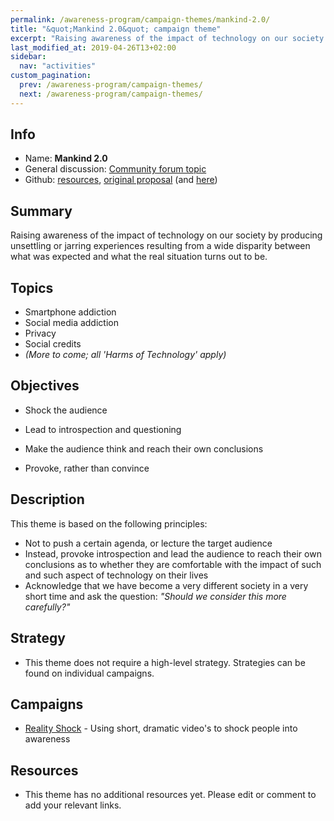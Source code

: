 ```yaml
---
permalink: /awareness-program/campaign-themes/mankind-2.0/
title: "&quot;Mankind 2.0&quot; campaign theme"
excerpt: "Raising awareness of the impact of technology on our society."
last_modified_at: 2019-04-26T13+02:00
sidebar:
  nav: "activities"
custom_pagination:
  prev: /awareness-program/campaign-themes/
  next: /awareness-program/campaign-themes/
---
```



<!-- Please fill in the information below each header according to the instructions.

       - Do NOT remove section headers. Instead add the placeholder text if the section is not needed.
       - You can leave the comments. They can be helpful when editing the issue later on.
       - Replace brackets with appropriate information (unless part of a link), leaving formatting intact.
       - The non-comments texts below provide examples, unless they are placeholder text

    Note: You will not be wasting your time documenting all this. The information in this issue
             should be copied to the Theme README.md after your feedback is incorporated.
-->

## Info 

<!-- Provide short name that reflects the gist of the theme, used as working title.
      Also add the link to community forum topic that is used for general discussion. -->

- Name: **Mankind 2.0**
- General discussion: [Community forum topic](https://community.humanetech.com/t/2785)
- Github: [resources](https://github.com/humanetech-community/awareness-program/tree/master/themes/mankind-2.0), [original proposal](https://github.com/humanetech-community/awareness-program/issues/12) (and [here](https://github.com/humanetech-community/awareness-program/issues/1))

## Summary 

<!-- Clear and concise explanation in 1-3 lines of text -->

Raising awareness of the impact of technology on our society by producing unsettling or jarring experiences resulting from a wide disparity between what was expected and what the real situation turns out to be.

## Topics

<!-- Bullet list with (humane) tech topics and/or harms that are targeted -->

- Smartphone addiction
- Social media addiction
- Privacy
- Social credits
- _(More to come; all 'Harms of Technology' apply)_

## Objectives

<!-- Bullet list of what to achieve with the campaigns in this theme, separated by empty lines. -->

- Shock the audience

- Lead to introspection and questioning

- Make the audience think and reach their own conclusions

- Provoke, rather than convince

## Description

<!-- A longer, more elaborate description (one or more paragraphs of text) -->

This theme is based on the following principles:

- Not to push a certain agenda, or lecture the target audience
- Instead, provoke introspection and lead the audience to reach their own conclusions as to whether they are comfortable with the impact of such and such aspect of technology on their lives
- Acknowledge that we have become a very different society in a very short time and ask the question: _"Should we consider this more carefully?"_

## Strategy

<!-- (optional) If there is a common strategy, outline it here (one or more paragraphs of text, use formatting - like lists - where appropriate). Leave the placeholder text if this section is not needed. -->

- This theme does not require a high-level strategy. Strategies can be found on individual campaigns.

## Campaigns

<!-- Hyperlinked ToC to past, ongoing and future campaigns. Update this later to reflect changes. -->

- [Reality Shock](https://github.com/humanetech-community/humanetech-community-awareness/tree/master/campaigns/reality-shock/README.mdl) - Using short, dramatic video's to shock people into awareness

## Resources

<!-- (optional) Links to relevant folders, files and external information, or leave the placeholder text. -->

- This theme has no additional resources yet. Please edit or comment to add your relevant links.
